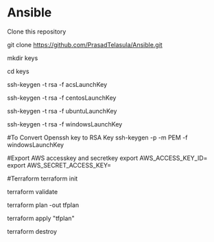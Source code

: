 # Ansible

Clone this repository

git clone https://github.com/PrasadTelasula/Ansible.git

mkdir keys

cd keys

ssh-keygen -t rsa -f acsLaunchKey

ssh-keygen -t rsa -f centosLaunchKey

ssh-keygen -t rsa -f ubuntuLaunchKey

ssh-keygen -t rsa -f windowsLaunchKey

#To Convert Openssh key to RSA Key
ssh-keygen -p -m PEM -f windowsLaunchKey

#Export AWS accesskey and secretkey
export AWS_ACCESS_KEY_ID=
export AWS_SECRET_ACCESS_KEY=

#Terraform
terraform init

terraform validate

terraform plan -out tfplan

terraform apply "tfplan"

terraform destroy

